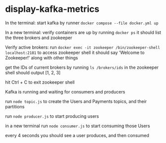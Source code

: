 # display-kafka-metrics

In the terminal:
start kafka by runner `docker compose --file docker.yml up`

In a new terminal:
verify containers are up by running `docker ps`
it should list the three brokers and zookeeper

Verify active brokers:
run `docker exec -it zookeeper /bin/zookeeper-shell localhost:2181` to access zookeeper shell
it should say 'Welcome to Zookeeper!' along with other things

get the IDs of current brokers by running `ls /brokers/ids` in the zookeeper shell
should output [1, 2, 3]

hit Ctrl + C to exit zookeeper shell

Kafka is running and waiting for consumers and producers

run `node topic.js` to create the Users and Payments topics, and their partitions

run `node producer.js` to start producing users

in a new terminal run `node consumer.js` to start consuming those Users

every 4 seconds you should see a user produces, and then consumed
